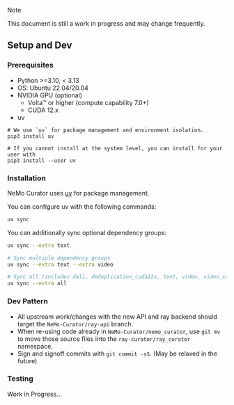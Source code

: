 > [!note]
> This document is still a work in progress and may change frequently.

## Setup and Dev

### Prerequisites

- Python >=3.10, < 3.13
- OS: Ubuntu 22.04/20.04
- NVIDIA GPU (optional)
  - Volta™ or higher (compute capability 7.0+)
  - CUDA 12.x
- uv

```
# We use `uv` for package management and environment isolation.
pip3 install uv

# If you cannot install at the system level, you can install for your user with
pip3 install --user uv
```

### Installation

NeMo Curator uses [uv](https://docs.astral.sh/uv/) for package management.

You can configure uv with the following commands:

```bash
uv sync
```

You can additionally sync optional dependency groups:

```bash
uv sync --extra text

# Sync multiple dependency groups
uv sync --extra text --extra video

# Sync all (includes dali, deduplication_cuda12x, text, video, video_cuda)
uv sync --extra all
```

### Dev Pattern

- All upstream work/changes with the new API and ray backend should target the `NeMo-Curator/ray-api` branch.
- When re-using code already in `NeMo-Curator/nemo_curator`, use `git mv` to move those source files into the `ray-curator/ray_curator` namespace.
- Sign and signoff commits with `git commit -sS`. (May be relaxed in the future)

### Testing

Work in Progress...
